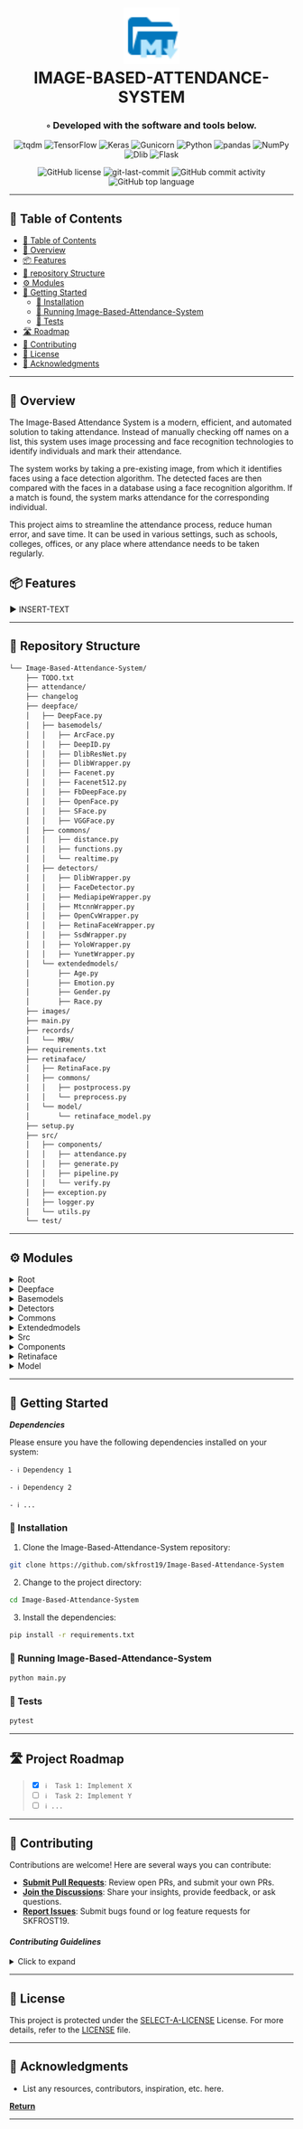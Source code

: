 <div align="center">
<h1 align="center">
<img src="https://raw.githubusercontent.com/PKief/vscode-material-icon-theme/ec559a9f6bfd399b82bb44393651661b08aaf7ba/icons/folder-markdown-open.svg" width="100" />
<br>IMAGE-BASED-ATTENDANCE-SYSTEM</h1>
<h3>◦ Developed with the software and tools below.</h3>

<p align="center">
<img src="https://img.shields.io/badge/tqdm-FFC107.svg?style=flat-square&logo=tqdm&logoColor=black" alt="tqdm" />
<img src="https://img.shields.io/badge/TensorFlow-FF6F00.svg?style=flat-square&logo=TensorFlow&logoColor=white" alt="TensorFlow" />
<img src="https://img.shields.io/badge/Keras-D00000.svg?style=flat-square&logo=Keras&logoColor=white" alt="Keras" />
<img src="https://img.shields.io/badge/Gunicorn-499848.svg?style=flat-square&logo=Gunicorn&logoColor=white" alt="Gunicorn" />
<img src="https://img.shields.io/badge/Python-3776AB.svg?style=flat-square&logo=Python&logoColor=white" alt="Python" />

<img src="https://img.shields.io/badge/pandas-150458.svg?style=flat-square&logo=pandas&logoColor=white" alt="pandas" />
<img src="https://img.shields.io/badge/NumPy-013243.svg?style=flat-square&logo=NumPy&logoColor=white" alt="NumPy" />
<img src="https://img.shields.io/badge/Dlib-008000.svg?style=flat-square&logo=Dlib&logoColor=white" alt="Dlib" />
<img src="https://img.shields.io/badge/Flask-000000.svg?style=flat-square&logo=Flask&logoColor=white" alt="Flask" />
</p>
<img src="https://img.shields.io/github/license/skfrost19/Image-Based-Attendance-System?style=flat-square&color=5D6D7E" alt="GitHub license" />
<img src="https://img.shields.io/github/last-commit/skfrost19/Image-Based-Attendance-System?style=flat-square&color=5D6D7E" alt="git-last-commit" />
<img src="https://img.shields.io/github/commit-activity/m/skfrost19/Image-Based-Attendance-System?style=flat-square&color=5D6D7E" alt="GitHub commit activity" />
<img src="https://img.shields.io/github/languages/top/skfrost19/Image-Based-Attendance-System?style=flat-square&color=5D6D7E" alt="GitHub top language" />
</div>

---

## 📖 Table of Contents

-   [📖 Table of Contents](#-table-of-contents)
-   [📍 Overview](#-overview)
-   [📦 Features](#-features)
-   [📂 repository Structure](#-repository-structure)
-   [⚙️ Modules](#modules)
-   [🚀 Getting Started](#-getting-started)
    -   [🔧 Installation](#-installation)
    -   [🤖 Running Image-Based-Attendance-System](#-running-Image-Based-Attendance-System)
    -   [🧪 Tests](#-tests)
-   [🛣 Roadmap](#-roadmap)
-   [🤝 Contributing](#-contributing)
-   [📄 License](#-license)
-   [👏 Acknowledgments](#-acknowledgments)

---

## 📍 Overview

The Image-Based Attendance System is a modern, efficient, and automated solution to taking attendance. Instead of manually checking off names on a list, this system uses image processing and face recognition technologies to identify individuals and mark their attendance.

The system works by taking a pre-existing image, from which it identifies faces using a face detection algorithm. The detected faces are then compared with the faces in a database using a face recognition algorithm. If a match is found, the system marks attendance for the corresponding individual.

This project aims to streamline the attendance process, reduce human error, and save time. It can be used in various settings, such as schools, colleges, offices, or any place where attendance needs to be taken regularly.

## 📦 Features

► INSERT-TEXT

---

## 📂 Repository Structure

```sh
└── Image-Based-Attendance-System/
    ├── TODO.txt
    ├── attendance/
    ├── changelog
    ├── deepface/
    │   ├── DeepFace.py
    │   ├── basemodels/
    │   │   ├── ArcFace.py
    │   │   ├── DeepID.py
    │   │   ├── DlibResNet.py
    │   │   ├── DlibWrapper.py
    │   │   ├── Facenet.py
    │   │   ├── Facenet512.py
    │   │   ├── FbDeepFace.py
    │   │   ├── OpenFace.py
    │   │   ├── SFace.py
    │   │   ├── VGGFace.py
    │   ├── commons/
    │   │   ├── distance.py
    │   │   ├── functions.py
    │   │   └── realtime.py
    │   ├── detectors/
    │   │   ├── DlibWrapper.py
    │   │   ├── FaceDetector.py
    │   │   ├── MediapipeWrapper.py
    │   │   ├── MtcnnWrapper.py
    │   │   ├── OpenCvWrapper.py
    │   │   ├── RetinaFaceWrapper.py
    │   │   ├── SsdWrapper.py
    │   │   ├── YoloWrapper.py
    │   │   ├── YunetWrapper.py
    │   └── extendedmodels/
    │       ├── Age.py
    │       ├── Emotion.py
    │       ├── Gender.py
    │       ├── Race.py
    ├── images/
    ├── main.py
    ├── records/
    │   └── MRH/
    ├── requirements.txt
    ├── retinaface/
    │   ├── RetinaFace.py
    │   ├── commons/
    │   │   ├── postprocess.py
    │   │   └── preprocess.py
    │   └── model/
    │       └── retinaface_model.py
    ├── setup.py
    ├── src/
    │   ├── components/
    │   │   ├── attendance.py
    │   │   ├── generate.py
    │   │   ├── pipeline.py
    │   │   └── verify.py
    │   ├── exception.py
    │   ├── logger.py
    │   └── utils.py
    └── test/

```

---

## ⚙️ Modules

<details closed><summary>Root</summary>

| File                                                                                                      | Summary       |
| --------------------------------------------------------------------------------------------------------- | ------------- |
| [setup.py](https://github.com/skfrost19/Image-Based-Attendance-System/blob/main/setup.py)                 | ► INSERT-TEXT |
| [changelog](https://github.com/skfrost19/Image-Based-Attendance-System/blob/main/changelog)               | ► INSERT-TEXT |
| [requirements.txt](https://github.com/skfrost19/Image-Based-Attendance-System/blob/main/requirements.txt) | ► INSERT-TEXT |
| [TODO.txt](https://github.com/skfrost19/Image-Based-Attendance-System/blob/main/TODO.txt)                 | ► INSERT-TEXT |
| [main.py](https://github.com/skfrost19/Image-Based-Attendance-System/blob/main/main.py)                   | ► INSERT-TEXT |

</details>

<details closed><summary>Deepface</summary>

| File                                                                                                     | Summary       |
| -------------------------------------------------------------------------------------------------------- | ------------- |
| [DeepFace.py](https://github.com/skfrost19/Image-Based-Attendance-System/blob/main/deepface/DeepFace.py) | ► INSERT-TEXT |

</details>

<details closed><summary>Basemodels</summary>

| File                                                                                                                      | Summary       |
| ------------------------------------------------------------------------------------------------------------------------- | ------------- |
| [VGGFace.py](https://github.com/skfrost19/Image-Based-Attendance-System/blob/main/deepface/basemodels/VGGFace.py)         | ► INSERT-TEXT |
| [DlibResNet.py](https://github.com/skfrost19/Image-Based-Attendance-System/blob/main/deepface/basemodels/DlibResNet.py)   | ► INSERT-TEXT |
| [Facenet512.py](https://github.com/skfrost19/Image-Based-Attendance-System/blob/main/deepface/basemodels/Facenet512.py)   | ► INSERT-TEXT |
| [SFace.py](https://github.com/skfrost19/Image-Based-Attendance-System/blob/main/deepface/basemodels/SFace.py)             | ► INSERT-TEXT |
| [FbDeepFace.py](https://github.com/skfrost19/Image-Based-Attendance-System/blob/main/deepface/basemodels/FbDeepFace.py)   | ► INSERT-TEXT |
| [Facenet.py](https://github.com/skfrost19/Image-Based-Attendance-System/blob/main/deepface/basemodels/Facenet.py)         | ► INSERT-TEXT |
| [ArcFace.py](https://github.com/skfrost19/Image-Based-Attendance-System/blob/main/deepface/basemodels/ArcFace.py)         | ► INSERT-TEXT |
| [DlibWrapper.py](https://github.com/skfrost19/Image-Based-Attendance-System/blob/main/deepface/basemodels/DlibWrapper.py) | ► INSERT-TEXT |
| [OpenFace.py](https://github.com/skfrost19/Image-Based-Attendance-System/blob/main/deepface/basemodels/OpenFace.py)       | ► INSERT-TEXT |
| [DeepID.py](https://github.com/skfrost19/Image-Based-Attendance-System/blob/main/deepface/basemodels/DeepID.py)           | ► INSERT-TEXT |

</details>

<details closed><summary>Detectors</summary>

| File                                                                                                                                 | Summary       |
| ------------------------------------------------------------------------------------------------------------------------------------ | ------------- |
| [YoloWrapper.py](https://github.com/skfrost19/Image-Based-Attendance-System/blob/main/deepface/detectors/YoloWrapper.py)             | ► INSERT-TEXT |
| [SsdWrapper.py](https://github.com/skfrost19/Image-Based-Attendance-System/blob/main/deepface/detectors/SsdWrapper.py)               | ► INSERT-TEXT |
| [MtcnnWrapper.py](https://github.com/skfrost19/Image-Based-Attendance-System/blob/main/deepface/detectors/MtcnnWrapper.py)           | ► INSERT-TEXT |
| [YunetWrapper.py](https://github.com/skfrost19/Image-Based-Attendance-System/blob/main/deepface/detectors/YunetWrapper.py)           | ► INSERT-TEXT |
| [RetinaFaceWrapper.py](https://github.com/skfrost19/Image-Based-Attendance-System/blob/main/deepface/detectors/RetinaFaceWrapper.py) | ► INSERT-TEXT |
| [OpenCvWrapper.py](https://github.com/skfrost19/Image-Based-Attendance-System/blob/main/deepface/detectors/OpenCvWrapper.py)         | ► INSERT-TEXT |
| [FaceDetector.py](https://github.com/skfrost19/Image-Based-Attendance-System/blob/main/deepface/detectors/FaceDetector.py)           | ► INSERT-TEXT |
| [DlibWrapper.py](https://github.com/skfrost19/Image-Based-Attendance-System/blob/main/deepface/detectors/DlibWrapper.py)             | ► INSERT-TEXT |
| [MediapipeWrapper.py](https://github.com/skfrost19/Image-Based-Attendance-System/blob/main/deepface/detectors/MediapipeWrapper.py)   | ► INSERT-TEXT |

</details>

<details closed><summary>Commons</summary>

| File                                                                                                                     | Summary       |
| ------------------------------------------------------------------------------------------------------------------------ | ------------- |
| [realtime.py](https://github.com/skfrost19/Image-Based-Attendance-System/blob/main/deepface/commons/realtime.py)         | ► INSERT-TEXT |
| [distance.py](https://github.com/skfrost19/Image-Based-Attendance-System/blob/main/deepface/commons/distance.py)         | ► INSERT-TEXT |
| [functions.py](https://github.com/skfrost19/Image-Based-Attendance-System/blob/main/deepface/commons/functions.py)       | ► INSERT-TEXT |
| [postprocess.py](https://github.com/skfrost19/Image-Based-Attendance-System/blob/main/retinaface/commons/postprocess.py) | ► INSERT-TEXT |
| [preprocess.py](https://github.com/skfrost19/Image-Based-Attendance-System/blob/main/retinaface/commons/preprocess.py)   | ► INSERT-TEXT |

</details>

<details closed><summary>Extendedmodels</summary>

| File                                                                                                                  | Summary       |
| --------------------------------------------------------------------------------------------------------------------- | ------------- |
| [Gender.py](https://github.com/skfrost19/Image-Based-Attendance-System/blob/main/deepface/extendedmodels/Gender.py)   | ► INSERT-TEXT |
| [Age.py](https://github.com/skfrost19/Image-Based-Attendance-System/blob/main/deepface/extendedmodels/Age.py)         | ► INSERT-TEXT |
| [Race.py](https://github.com/skfrost19/Image-Based-Attendance-System/blob/main/deepface/extendedmodels/Race.py)       | ► INSERT-TEXT |
| [Emotion.py](https://github.com/skfrost19/Image-Based-Attendance-System/blob/main/deepface/extendedmodels/Emotion.py) | ► INSERT-TEXT |

</details>

<details closed><summary>Src</summary>

| File                                                                                                  | Summary       |
| ----------------------------------------------------------------------------------------------------- | ------------- |
| [logger.py](https://github.com/skfrost19/Image-Based-Attendance-System/blob/main/src/logger.py)       | ► INSERT-TEXT |
| [utils.py](https://github.com/skfrost19/Image-Based-Attendance-System/blob/main/src/utils.py)         | ► INSERT-TEXT |
| [exception.py](https://github.com/skfrost19/Image-Based-Attendance-System/blob/main/src/exception.py) | ► INSERT-TEXT |

</details>

<details closed><summary>Components</summary>

| File                                                                                                               | Summary       |
| ------------------------------------------------------------------------------------------------------------------ | ------------- |
| [pipeline.py](https://github.com/skfrost19/Image-Based-Attendance-System/blob/main/src/components/pipeline.py)     | ► INSERT-TEXT |
| [verify.py](https://github.com/skfrost19/Image-Based-Attendance-System/blob/main/src/components/verify.py)         | ► INSERT-TEXT |
| [attendance.py](https://github.com/skfrost19/Image-Based-Attendance-System/blob/main/src/components/attendance.py) | ► INSERT-TEXT |
| [generate.py](https://github.com/skfrost19/Image-Based-Attendance-System/blob/main/src/components/generate.py)     | ► INSERT-TEXT |

</details>

<details closed><summary>Retinaface</summary>

| File                                                                                                           | Summary       |
| -------------------------------------------------------------------------------------------------------------- | ------------- |
| [RetinaFace.py](https://github.com/skfrost19/Image-Based-Attendance-System/blob/main/retinaface/RetinaFace.py) | ► INSERT-TEXT |

</details>

<details closed><summary>Model</summary>

| File                                                                                                                             | Summary       |
| -------------------------------------------------------------------------------------------------------------------------------- | ------------- |
| [retinaface_model.py](https://github.com/skfrost19/Image-Based-Attendance-System/blob/main/retinaface/model/retinaface_model.py) | ► INSERT-TEXT |

</details>

---

## 🚀 Getting Started

**_Dependencies_**

Please ensure you have the following dependencies installed on your system:

`- ℹ️ Dependency 1`

`- ℹ️ Dependency 2`

`- ℹ️ ...`

### 🔧 Installation

1. Clone the Image-Based-Attendance-System repository:

```sh
git clone https://github.com/skfrost19/Image-Based-Attendance-System
```

2. Change to the project directory:

```sh
cd Image-Based-Attendance-System
```

3. Install the dependencies:

```sh
pip install -r requirements.txt
```

### 🤖 Running Image-Based-Attendance-System

```sh
python main.py
```

### 🧪 Tests

```sh
pytest
```

---

## 🛣 Project Roadmap

> -   [x] `ℹ️  Task 1: Implement X`
> -   [ ] `ℹ️  Task 2: Implement Y`
> -   [ ] `ℹ️ ...`

---

## 🤝 Contributing

Contributions are welcome! Here are several ways you can contribute:

-   **[Submit Pull Requests](https://github.com/skfrost19/Image-Based-Attendance-System/blob/main/CONTRIBUTING.md)**: Review open PRs, and submit your own PRs.
-   **[Join the Discussions](https://github.com/skfrost19/Image-Based-Attendance-System/discussions)**: Share your insights, provide feedback, or ask questions.
-   **[Report Issues](https://github.com/skfrost19/Image-Based-Attendance-System/issues)**: Submit bugs found or log feature requests for SKFROST19.

#### _Contributing Guidelines_

<details closed>
<summary>Click to expand</summary>

1. **Fork the Repository**: Start by forking the project repository to your GitHub account.
2. **Clone Locally**: Clone the forked repository to your local machine using a Git client.
    ```sh
    git clone <your-forked-repo-url>
    ```
3. **Create a New Branch**: Always work on a new branch, giving it a descriptive name.
    ```sh
    git checkout -b new-feature-x
    ```
4. **Make Your Changes**: Develop and test your changes locally.
5. **Commit Your Changes**: Commit with a clear and concise message describing your updates.
    ```sh
    git commit -m 'Implemented new feature x.'
    ```
6. **Push to GitHub**: Push the changes to your forked repository.
    ```sh
    git push origin new-feature-x
    ```
7. **Submit a Pull Request**: Create a PR against the original project repository. Clearly describe the changes and their motivations.

Once your PR is reviewed and approved, it will be merged into the main branch.

</details>

---

## 📄 License

This project is protected under the [SELECT-A-LICENSE](https://choosealicense.com/licenses) License. For more details, refer to the [LICENSE](https://choosealicense.com/licenses/) file.

---

## 👏 Acknowledgments

-   List any resources, contributors, inspiration, etc. here.

[**Return**](#Top)

---
